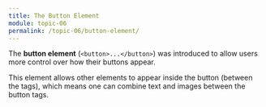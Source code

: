 ```yaml
---
title: The Button Element
module: topic-06
permalink: /topic-06/button-element/
---
```


<div class="divider-heading"></div>

The **button element** (`<button>...</button>`) was introduced to allow users more control over how their buttons appear.

This element allows other elements to appear inside the button (between the tags), which means one can combine text and images between the button tags.


<div class="codepen-embed">
  <p data-height="300" data-theme-id="30567" data-slug-hash="wvGOqxb" data-default-tab="html,result" data-user="retrog4m3r" data-embed-version="2" data-pen-title="Button Element" class="codepen"></p>
</div>
